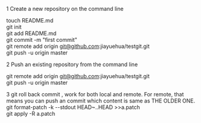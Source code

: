 1 Create a new repository on the command line   
   
touch README.md   
git init   
git add README.md   
git commit -m "first commit"   
git remote add origin git@github.com:jiayuehua/testgit.git   
git push -u origin master   
   
   
2 Push an existing repository from the command line   
   
git remote add origin git@github.com:jiayuehua/testgit.git   
git push -u origin master   
   
   
3 git roll back commit , work for both local and remote. For remote, that means you can push an commit which content is same as THE OLDER ONE.    
git format-patch -k --stdout HEAD~..HEAD  >>a.patch    
git apply -R a.patch   
